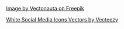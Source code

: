 <a href="https://www.freepik.com/free-psd/isolated-realistic-laptop_28427060.htm#fromView=search&page=1&position=2&uuid=c615ab4d-3072-4485-954c-6792cd055f22">Image by Vectonauta on Freepik</a>

<a href="https://www.vecteezy.com/free-vector/white-social-media-icons">White Social Media Icons Vectors by Vecteezy</a>